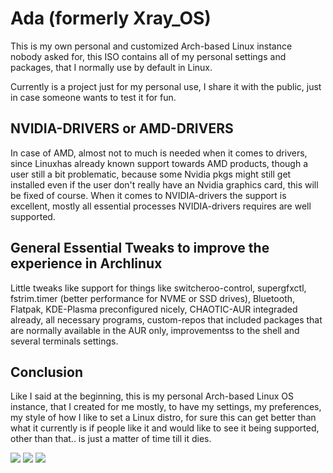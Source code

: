 

# Ada (formerly Xray_OS)
This is my own personal and customized Arch-based Linux instance nobody asked for, this ISO contains all of my personal settings and packages, that I normally use by default in Linux.

Currently is a project just for my personal use, I share it with the public, just in case someone wants to test it for fun.

## NVIDIA-DRIVERS or AMD-DRIVERS
In case of AMD, almost not to much is needed when it comes to drivers, since Linuxhas already known support towards AMD products, though a user still a bit problematic, because some Nvidia pkgs might still get installed even if the user don't really have an Nvidia graphics card, this will be fixed of course. When it comes to NVIDIA-drivers the support is excellent, mostly all essential processes NVIDIA-drivers requires are well supported.

## General Essential Tweaks to improve the experience in Archlinux
Little tweaks like support for things like switcheroo-control, supergfxctl, fstrim.timer (better performance for NVME or SSD drives), Bluetooth, Flatpak, KDE-Plasma preconfigured nicely, CHAOTIC-AUR integraded already, all necessary programs, custom-repos that included packages that are normally available in the AUR only, improvementss to the shell and several terminals settings.

## Conclusion
Like I said at the beginning, this is my personal Arch-based Linux OS instance, that I created for me mostly, to have my settings, my preferences, my style of how I like to set a Linux distro, for sure this can get better than what it currently is if people like it and would like to see it being supported, other than that.. is just a matter of time till it dies.

<img src="https://images2.imgbox.com/93/10/eHj7jhXu_o.png">

<img src="https://images2.imgbox.com/a5/e5/VcjlKerg_o.png">

<img src="https://images2.imgbox.com/91/a3/bmepo64s_o.jpg">
